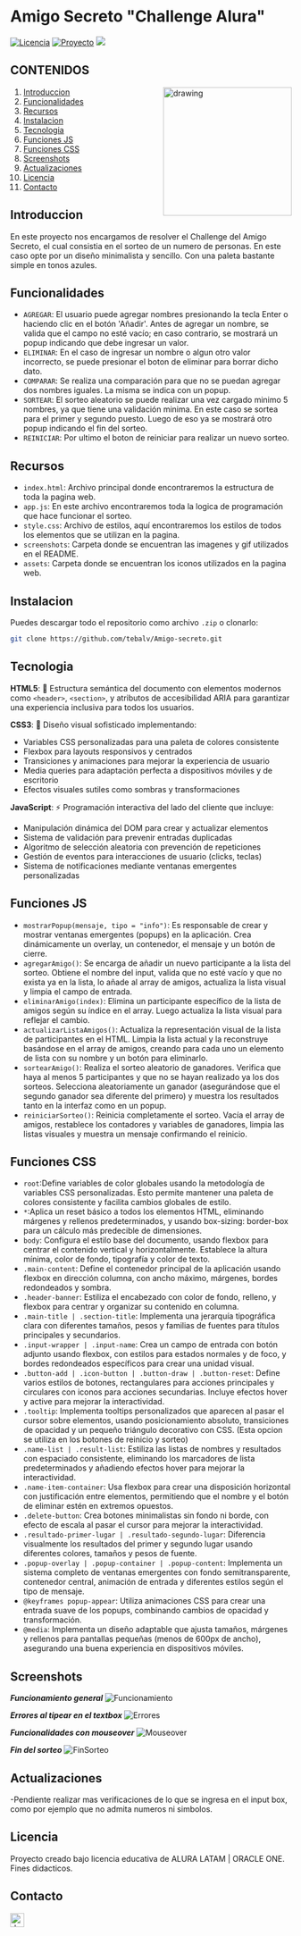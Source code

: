 # Amigo Secreto "Challenge Alura"



[![Licencia](https://img.shields.io/badge/licence-One-orange)](https://www.oracle.com/ar/education/oracle-next-education/)
[![Proyecto](https://img.shields.io/badge/deploy-online-green)](https://tebalv.github.io/Amigo-secreto/)
![](https://dcbadge.limes.pink/api/shield/174238492321120256?style=flat&theme=default&compact=true)

## CONTENIDOS
<img align="right" src="screenshots/gift-icon.png" alt="drawing" width="230"/>

1. [Introduccion](#introduccion)
1. [Funcionalidades](#funcionalidades)
1. [Recursos](#recursos)
1. [Instalacion](#instalacion)
1. [Tecnologia](#tecnologia)
1. [Funciones JS](#funciones-js)
1. [Funciones CSS](#funciones-css)
1. [Screenshots](#screenshots)
1. [Actualizaciones](#actualizaciones)
1. [Licencia](#licencia)
1. [Contacto](#contacto)

## Introduccion

En este proyecto nos encargamos de resolver el Challenge del Amigo Secreto, el cual consistia en el sorteo de un numero de personas. En este caso opte por un diseño minimalista y sencillo. Con una paleta bastante simple en tonos azules.

## Funcionalidades

- `AGREGAR`: El usuario puede agregar nombres presionando la tecla Enter o haciendo clic en el botón 'Añadir'. Antes de agregar un nombre, se valida que el campo no esté vacío; en caso contrario, se mostrará un popup indicando que debe ingresar un valor.
- `ELIMINAR`: En el caso de ingresar un nombre o algun otro valor incorrecto, se puede presionar el boton de eliminar para borrar dicho dato.
- `COMPARAR`: Se realiza una comparación para que no se puedan agregar dos nombres iguales. La misma se indica con un popup.
- `SORTEAR`: El sorteo aleatorio se puede realizar una vez cargado minimo 5 nombres, ya que tiene una validación minima. En este caso se sortea para el primer y segundo puesto. Luego de eso ya se mostrará otro popup indicando el fin del sorteo.
- `REINICIAR`: Por ultimo el boton de reiniciar para realizar un nuevo sorteo.

## Recursos
- `index.html`: Archivo principal donde encontraremos la estructura de toda la pagina web.
- `app.js`: En este archivo encontraremos toda la logica de programación que hace funcionar el sorteo.
- `style.css`: Archivo de estilos, aquí encontraremos los estilos de todos los elementos que se utilizan en la pagina. 
- `screenshots`: Carpeta donde se encuentran las imagenes y gif utilizados en el README.
- `assets`: Carpeta donde se encuentran los iconos utilizados en la pagina web.

## Instalacion
Puedes descargar todo el repositorio como archivo `.zip` o clonarlo: 
```bash
git clone https://github.com/tebalv/Amigo-secreto.git
```

## Tecnologia
**HTML5**: 📜 Estructura semántica del documento con elementos modernos como `<header>`, `<section>`, y atributos de accesibilidad ARIA para garantizar una experiencia inclusiva para todos los usuarios.

**CSS3**: 🎨 Diseño visual sofisticado implementando:
- Variables CSS personalizadas para una paleta de colores consistente
- Flexbox para layouts responsivos y centrados
- Transiciones y animaciones para mejorar la experiencia de usuario
- Media queries para adaptación perfecta a dispositivos móviles y de escritorio
- Efectos visuales sutiles como sombras y transformaciones

**JavaScript**: ⚡ Programación interactiva del lado del cliente que incluye:
- Manipulación dinámica del DOM para crear y actualizar elementos
- Sistema de validación para prevenir entradas duplicadas
- Algoritmo de selección aleatoria con prevención de repeticiones
- Gestión de eventos para interacciones de usuario (clicks, teclas)
- Sistema de notificaciones mediante ventanas emergentes personalizadas

## Funciones JS
  - `mostrarPopup(mensaje, tipo = "info")`: Es responsable de crear y mostrar ventanas emergentes (popups) en la aplicación. Crea dinámicamente un overlay, un contenedor, el mensaje y un botón de cierre.
  - `agregarAmigo()`: Se encarga de añadir un nuevo participante a la lista del sorteo. Obtiene el nombre del input, valida que no esté vacío y que no exista ya en la lista, lo añade al array de amigos, actualiza la lista visual y limpia el campo de entrada.
  - `eliminarAmigo(index)`: Elimina un participante específico de la lista de amigos según su índice en el array. Luego actualiza la lista visual para reflejar el cambio.
  - `actualizarListaAmigos()`: Actualiza la representación visual de la lista de participantes en el HTML. Limpia la lista actual y la reconstruye basándose en el array de amigos, creando para cada uno un elemento de lista con su nombre y un botón para eliminarlo.
  - `sortearAmigo()`: Realiza el sorteo aleatorio de ganadores. Verifica que haya al menos 5 participantes y que no se hayan realizado ya los dos sorteos. Selecciona aleatoriamente un ganador (asegurándose que el segundo ganador sea diferente del primero) y muestra los resultados tanto en la interfaz como en un popup.
  - `reiniciarSorteo()`: Reinicia completamente el sorteo. Vacía el array de amigos, restablece los contadores y variables de ganadores, limpia las listas visuales y muestra un mensaje confirmando el reinicio.

## Funciones CSS
  - `root`:Define variables de color globales usando la metodología de variables CSS personalizadas. Esto permite mantener una paleta de colores consistente y facilita cambios globales de estilo.
  - `*`:Aplica un reset básico a todos los elementos HTML, eliminando márgenes y rellenos predeterminados, y usando box-sizing: border-box para un cálculo más predecible de dimensiones.
  - `body`: Configura el estilo base del documento, usando flexbox para centrar el contenido vertical y horizontalmente. Establece la altura mínima, color de fondo, tipografía y color de texto.
  - `.main-content`: Define el contenedor principal de la aplicación usando flexbox en dirección columna, con ancho máximo, márgenes, bordes redondeados y sombra.
  - `.header-banner`: Estiliza el encabezado con color de fondo, relleno, y flexbox para centrar y organizar su contenido en columna.
  - `.main-title | .section-title`: Implementa una jerarquía tipográfica clara con diferentes tamaños, pesos y familias de fuentes para títulos principales y secundarios.
  - `.input-wrapper | .input-name`: Crea un campo de entrada con botón adjunto usando flexbox, con estilos para estados normales y de foco, y bordes redondeados específicos para crear una unidad visual.
  - `.button-add | .icon-button | .button-draw | .button-reset`: Define varios estilos de botones, rectangulares para acciones principales y circulares con iconos para acciones secundarias. Incluye efectos hover y active para mejorar la interactividad.
  - `.tooltip`: Implementa tooltips personalizados que aparecen al pasar el cursor sobre elementos, usando posicionamiento absoluto, transiciones de opacidad y un pequeño triángulo decorativo con CSS. (Esta opcion se utiliza en los botones de reinicio y sorteo)
  - `.name-list | .result-list`: Estiliza las listas de nombres y resultados con espaciado consistente, eliminando los marcadores de lista predeterminados y añadiendo efectos hover para mejorar la interactividad.
  - `.name-item-container`: Usa flexbox para crear una disposición horizontal con justificación entre elementos, permitiendo que el nombre y el botón de eliminar estén en extremos opuestos.
  - `.delete-button`: Crea botones minimalistas sin fondo ni borde, con efecto de escala al pasar el cursor para mejorar la interactividad.
  - `.resultado-primer-lugar | .resultado-segundo-lugar`: Diferencia visualmente los resultados del primer y segundo lugar usando diferentes colores, tamaños y pesos de fuente.
  - `.popup-overlay | .popup-container | .popup-content`: Implementa un sistema completo de ventanas emergentes con fondo semitransparente, contenedor central, animación de entrada y diferentes estilos según el tipo de mensaje.
  - `@keyframes popup-appear`: Utiliza animaciones CSS para crear una entrada suave de los popups, combinando cambios de opacidad y transformación.
  - `@media`: Implementa un diseño adaptable que ajusta tamaños, márgenes y rellenos para pantallas pequeñas (menos de 600px de ancho), asegurando una buena experiencia en dispositivos móviles.

## Screenshots
***Funcionamiento general***
![Funcionamiento](https://tebalv.github.io/Amigo-secreto/screenshots/Funcionamiento-principal.gif)

***Errores al tipear en el textbox***
![Errores](screenshots/Prueba-errores.gif)

***Funcionalidades con mouseover***
![Mouseover](screenshots/Mouseovers.gif)

***Fin del sorteo***
![FinSorteo](screenshots/Fin-sorteo.gif)

## Actualizaciones
-Pendiente realizar mas verificaciones de lo que se ingresa en el input box, como por ejemplo que no admita numeros ni simbolos.

## Licencia
Proyecto creado bajo licencia educativa de ALURA LATAM | ORACLE ONE. 
Fines didacticos.

## Contacto
[<img align="left" src="screenshots/linkedin.png" alt="drawing" width="25"/>](https://www.linkedin.com/in/tebalv/)

